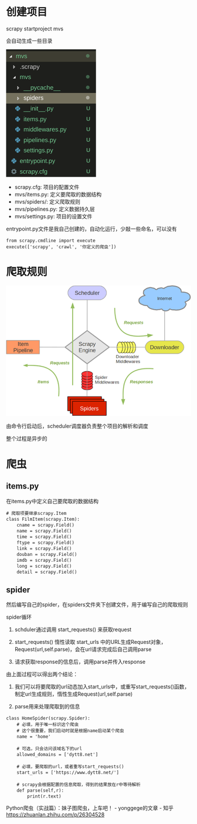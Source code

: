 # 创建项目
scrapy startproject mvs

会自动生成一些目录

![](img/1.png)

- scrapy.cfg: 项目的配置文件
- mvs/items.py: 定义要爬取的数据结构
- mvs/spiders/: 定义爬取规则
- mvs/pipelines.py: 定义数据持久层
- mvs/settings.py: 项目的设置文件

entrypoint.py文件是我自己创建的，自动化运行，少敲一些命名，可以没有

    from scrapy.cmdline import execute
    execute(['scrapy', 'crawl', '你定义的爬虫'])

# 爬取规则
![](img/2.png)

由命令行启动后，scheduler调度器负责整个项目的解析和调度



整个过程是异步的

# 爬虫
## items.py
在items.py中定义自己要爬取的数据结构

    # 爬取项要继承scrapy.Item
    class FilmItem(scrapy.Item):
        cname = scrapy.Field()
        name = scrapy.Field()
        time = scrapy.Field()
        ftype = scrapy.Field()
        link = scrapy.Field()
        douban = scrapy.Field()
        imdb = scrapy.Field()
        long = scrapy.Field()
        detail = scrapy.Field()


## spider
然后编写自己的spider，在spiders文件夹下创建文件，用于编写自己的爬取规则

spider循环

1. schduler通过调用 start_requests() 来获取request

2. start_requests() 惰性读取 start_urls 中的URL生成Request对象，Request(url,self.parse)，会在url请求完成后自己调用parse

3. 请求获取response的信息后，调用parse并传入response

由上面过程可以得出两个结论：

1. 我们可以将要爬取的url动态加入start_urls中，或重写start_requests()函数，制定url生成规则，惰性生成Request(url,self.parse)

2. parse用来处理爬取到的信息

```
class HomeSpider(scrapy.Spider):
    # 必填，用于唯一标识这个爬虫
    # 这个很重要，我们启动时就是根据name启动某个爬虫
    name = 'home'

    # 可选，只会访问该域名下的url
    allowed_domains = ['dytt8.net']
    
    # 必填，要爬取的url，或者重写start_requests()
    start_urls = ['https://www.dytt8.net/']

    # scrapy会根据配置的信息爬取，得到的结果放在r中等待解析
    def parse(self,r):
        print(r.text)
```


Python爬虫（实战篇）：妹子图爬虫，上车吧！ - yonggege的文章 - 知乎
https://zhuanlan.zhihu.com/p/26304528